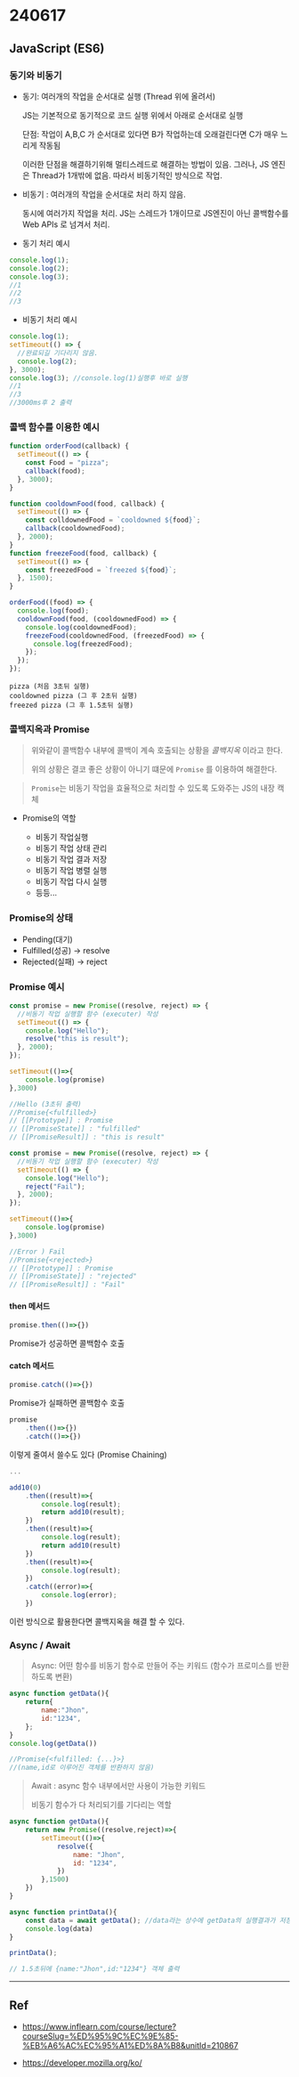 # 240617

## JavaScript (ES6)

### 동기와 비동기

- 동기: 여러개의 작업을 순서대로 실행 (Thread 위에 올려서)

  JS는 기본적으로 동기적으로 코드 실행
  위에서 아래로 순서대로 실행

  단점: 작업이 A,B,C 가 순서대로 있다면
  B가 작업하는데 오래걸린다면 C가 매우 느리게 작동됨

  이러한 단점을 해결하기위해 멀티스레드로 해결하는 방법이 있음.
  그러나, JS 엔진은 Thread가 1개밖에 없음.
  따라서 비동기적인 방식으로 작업.

- 비동기 : 여러개의 작업을 순서대로 처리 하지 않음.

  동시에 여러가지 작업을 처리.
  JS는 스레드가 1개이므로 JS엔진이 아닌 콜백함수를 Web APIs 로 넘겨서 처리.

- 동기 처리 예시

```js
console.log(1);
console.log(2);
console.log(3);
//1
//2
//3
```

- 비동기 처리 예시

```js
console.log(1);
setTimeout(() => {
  //완료되길 기다리지 않음.
  console.log(2);
}, 3000);
console.log(3); //console.log(1)실행후 바로 실행
//1
//3
//3000ms후 2 출력
```

### 콜백 함수를 이용한 예시

```js
function orderFood(callback) {
  setTimeout(() => {
    const Food = "pizza";
    callback(food);
  }, 3000);
}

function cooldownFood(food, callback) {
  setTimeout(() => {
    const colldownedFood = `cooldowned ${food}`;
    callback(cooldownedFood);
  }, 2000);
}
function freezeFood(food, callback) {
  setTimeout(() => {
    const freezedFood = `freezed ${food}`;
  }, 1500);
}

orderFood((food) => {
  console.log(food);
  cooldownFood(food, (cooldownedFood) => {
    console.log(cooldownedFood);
    freezeFood(cooldownedFood, (freezedFood) => {
      console.log(freezedFood);
    });
  });
});
```

```console
pizza (처음 3초뒤 실행)
cooldowned pizza (그 후 2초뒤 실행)
freezed pizza (그 후 1.5초뒤 실행)
```

### 콜백지옥과 Promise

> 위와같이 콜백함수 내부에 콜백이 계속 호출되는 상황을 _콜백지옥_ 이라고 한다.
>
> 위의 상황은 결코 좋은 상황이 아니기 떄문에 `Promise` 를 이용하여 해결한다.

> `Promise`는 비동기 작업을 효율적으로 처리할 수 있도록 도와주는 JS의 내장 캑체

- Promise의 역할

  - 비동기 작업실행
  - 비동기 작업 상태 관리
  - 비동기 작업 결과 저장
  - 비동기 작업 병렬 실행
  - 비동기 작업 다시 실행
  - 등등...

### Promise의 상태

- Pending(대기)
- Fulfilled(성공) -> resolve
- Rejected(실패) -> reject

### Promise 예시

```js
const promise = new Promise((resolve, reject) => {
  //비동기 작업 실행할 함수 (executer) 작성
  setTimeout(() => {
    console.log("Hello");
    resolve("this is result");
  }, 2000);
});

setTimeout(()=>{
    console.log(promise)
},3000)

//Hello (3초뒤 출력)
//Promise{<fulfilled>}
// [[Prototype]] : Promise
// [[PromiseState]] : "fulfilled"
// [[PromiseResult]] : "this is result"
```

```js
const promise = new Promise((resolve, reject) => {
  //비동기 작업 실행할 함수 (executer) 작성
  setTimeout(() => {
    console.log("Hello");
    reject("Fail");
  }, 2000);
});

setTimeout(()=>{
    console.log(promise)
},3000)

//Error ) Fail
//Promise{<rejected>}
// [[Prototype]] : Promise
// [[PromiseState]] : "rejected"
// [[PromiseResult]] : "Fail"
```
#### then 메서드
```js
promise.then(()=>{}) 
```
Promise가 성공하면 콜백함수 호출

#### catch 메서드
```js
promise.catch(()=>{})
```
Promise가 실패하면 콜백함수 호출 

```js
promise
    .then(()=>{}) 
    .catch(()=>{})
```
이렇게 줄여서 쓸수도 있다 (Promise Chaining)

```js
...

add10(0)
    .then((result)=>{
        console.log(result);
        return add10(result);
    })
    .then((result)=>{
        console.log(result);
        return add10(result)
    })
    .then((result)=>{
        console.log(result);
    })
    .catch((error)=>{
        console.log(error);
    })
```
이런 방식으로 활용한다면 콜백지옥을 해결 할 수 있다.


### Async / Await

> Async: 어떤 함수를 비동기 함수로 만들어 주는 키워드
    (함수가 프로미스를 반환하도록 변환)

```js
async function getData(){
    return{
        name:"Jhon",
        id:"1234",
    };
}
console.log(getData())

//Promise{<fulfilled: {...}>} 
//(name,id로 이루어진 객체를 반환하지 않음)
```

> Await : async 함수 내부에서만 사용이 가능한 키워드
>
> 비동기 함수가 다 처리되기를 기다리는 역할

```js
async function getData(){
    return new Promise((resolve,reject)=>{
        setTimeout(()=>{
            resolve({
                name: "Jhon",
                id: "1234",
            })
        },1500)
    })
}

async function printData(){
    const data = await getData(); //data라는 상수에 getData의 실행결과가 저장되길 기다림 .
    console.log(data)
}

printData();

// 1.5초뒤에 {name:"Jhon",id:"1234"} 객체 출력
```
---

## Ref

- https://www.inflearn.com/course/lecture?courseSlug=%ED%95%9C%EC%9E%85-%EB%A6%AC%EC%95%A1%ED%8A%B8&unitId=210867

- https://developer.mozilla.org/ko/

